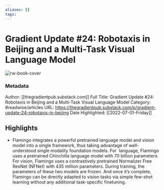 ```yaml
---
aliases: []
tags:
---
```

# Gradient Update #24: Robotaxis in Beijing and a Multi-Task Visual Language Model

![rw-book-cover](https://readwise-assets.s3.amazonaws.com/static/images/article0.00998d930354.png)
### Metadata
Author: [[thegradientpub.substack.com]]
Full Title: Gradient Update #24: Robotaxis in Beijing and a Multi-Task Visual Language Model
Category: #readwise/articles
URL: https://thegradientpub.substack.com/p/gradient-update-24-robotaxis-in-beijing
Date Highlighted: [[2022-07-01-Friday]]

## Highlights
- Flamingo integrates a powerful pretrained language model and vision model into a single framework, thus taking advantage of well-understood single modality foundation models. For  language, Flamingo uses a pretrained Chinchilla language model with 70 billion parameters. For vision, Flamingo uses a contrastively pretrained Normalizer Free ResNet (NFNet) with 435 million parameters. During training, the parameters of these two models are frozen. And once it’s complete, Flamingo can be directly adapted to vision tasks via simple few-shot learning without any additional task-specific finetuning.
